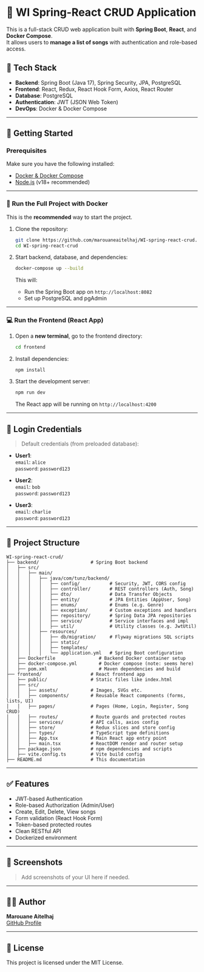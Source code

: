# 🎵 WI Spring-React CRUD Application

This is a full-stack CRUD web application built with **Spring Boot**, **React**, and **Docker Compose**.  
It allows users to **manage a list of songs** with authentication and role-based access.

## 🧰 Tech Stack

- **Backend**: Spring Boot (Java 17), Spring Security, JPA, PostgreSQL
- **Frontend**: React, Redux, React Hook Form, Axios, React Router
- **Database**: PostgreSQL
- **Authentication**: JWT (JSON Web Token)
- **DevOps**: Docker & Docker Compose

---

## 🚀 Getting Started

### Prerequisites

Make sure you have the following installed:

- [Docker & Docker Compose](https://docs.docker.com/compose/install/)
- [Node.js](https://nodejs.org/en) (v18+ recommended)

---

### 🐳 Run the Full Project with Docker

This is the **recommended** way to start the project.

1. Clone the repository:

   ```bash
   git clone https://github.com/marouaneaitelhaj/WI-spring-react-crud.git
   cd WI-spring-react-crud
   ```

2. Start backend, database, and dependencies:

   ```bash
   docker-compose up --build
   ```

   This will:
   - Run the Spring Boot app on `http://localhost:8082`
   - Set up PostgreSQL and pgAdmin

---

### 💻 Run the Frontend (React App)

1. Open a **new terminal**, go to the frontend directory:

   ```bash
   cd frontend
   ```

2. Install dependencies:

   ```bash
   npm install
   ```

3. Start the development server:

   ```bash
   npm run dev
   ```

   The React app will be running on `http://localhost:4200`

---

## 🔐 Login Credentials

> Default credentials (from preloaded database):

- **User1**:  
  `email`: `alice`  
  `password`: `password123`

- **User2**:  
  `email`: `bob`  
  `password`: `password123`

- **User3**:  
  `email`: `charlie`  
  `password`: `password123`

---

## 📁 Project Structure

```
WI-spring-react-crud/
├── backend/                   # Spring Boot backend
│   ├── src/
│   │   ├── main/
│   │   │   ├── java/com/tunz/backend/
│   │   │   │   ├── config/           # Security, JWT, CORS config
│   │   │   │   ├── controller/       # REST controllers (Auth, Song)
│   │   │   │   ├── dto/              # Data Transfer Objects
│   │   │   │   ├── entity/           # JPA Entities (AppUser, Song)
│   │   │   │   ├── enums/            # Enums (e.g. Genre)
│   │   │   │   ├── exception/        # Custom exceptions and handlers
│   │   │   │   ├── repository/       # Spring Data JPA repositories
│   │   │   │   ├── service/          # Service interfaces and impl
│   │   │   │   ├── util/             # Utility classes (e.g. JwtUtil)
│   │   │   ├── resources/
│   │   │   │   ├── db/migration/     # Flyway migrations SQL scripts
│   │   │   │   ├── static/
│   │   │   │   ├── templates/
│   │   │   │   └── application.yml   # Spring Boot configuration
│   ├── Dockerfile                # Backend Docker container setup
│   ├── docker-compose.yml        # Docker compose (note: seems here)
│   ├── pom.xml                   # Maven dependencies and build
├── frontend/                  # React frontend app
│   ├── public/                # Static files like index.html
│   ├── src/
│   │   ├── assets/            # Images, SVGs etc.
│   │   ├── components/        # Reusable React components (forms, lists, UI)
│   │   ├── pages/             # Pages (Home, Login, Register, Song CRUD)
│   │   ├── routes/            # Route guards and protected routes
│   │   ├── services/          # API calls, axios config
│   │   ├── store/             # Redux slices and store config
│   │   ├── types/             # TypeScript type definitions
│   │   ├── App.tsx            # Main React app entry point
│   │   ├── main.tsx           # ReactDOM render and router setup
│   ├── package.json           # npm dependencies and scripts
│   ├── vite.config.ts         # Vite build config
├── README.md                  # This documentation
```

---

## ✅ Features

- JWT-based Authentication
- Role-based Authorization (Admin/User)
- Create, Edit, Delete, View songs
- Form validation (React Hook Form)
- Token-based protected routes
- Clean RESTful API
- Dockerized environment

---

## 📸 Screenshots

> Add screenshots of your UI here if needed.

---

## 🧑‍💻 Author

**Marouane Aitelhaj**  
[GitHub Profile](https://github.com/marouaneaitelhaj)

---

## 📝 License

This project is licensed under the MIT License.
